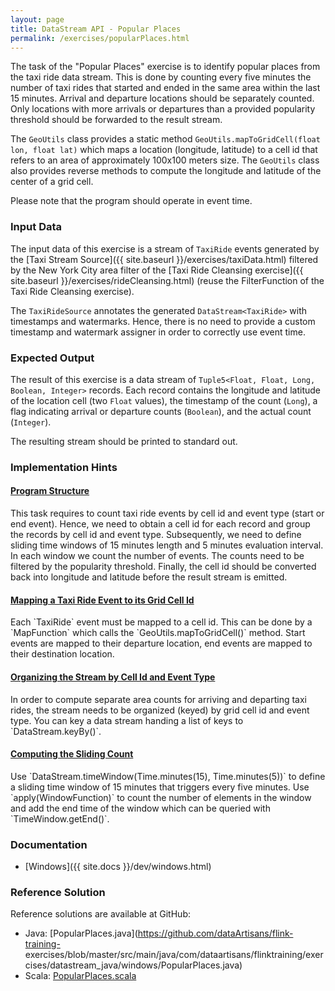 ```yaml
---
layout: page
title: DataStream API - Popular Places
permalink: /exercises/popularPlaces.html
---
```


The task of the "Popular Places" exercise is to identify popular places from the taxi ride data stream. This is done by counting every five minutes the number of taxi rides that started and ended in the same area within the last 15 minutes. Arrival and departure locations should be separately counted. Only locations with more arrivals or departures than a provided popularity threshold should be forwarded to the result stream.

The `GeoUtils` class provides a static method `GeoUtils.mapToGridCell(float lon, float lat)` which maps a location (longitude, latitude) to a cell id that refers to an area of approximately 100x100 meters size. The `GeoUtils` class also provides reverse methods to compute the longitude and latitude of the center of a grid cell.

Please note that the program should operate in event time.

### Input Data

The input data of this exercise is a stream of `TaxiRide` events generated by the [Taxi Stream Source]({{ site.baseurl }}/exercises/taxiData.html) filtered by the New York City area filter of the [Taxi Ride Cleansing exercise]({{ site.baseurl }}/exercises/rideCleansing.html) (reuse the FilterFunction of the Taxi Ride Cleansing exercise).

The `TaxiRideSource` annotates the generated `DataStream<TaxiRide>` with timestamps and watermarks. Hence, there is no need to provide a custom timestamp and watermark assigner in order to correctly use event time.

### Expected Output

The result of this exercise is a data stream of `Tuple5<Float, Float, Long, Boolean, Integer>` records. Each record contains the longitude and latitude of the location cell (two `Float` values), the timestamp of the count (`Long`), a flag indicating arrival or departure counts (`Boolean`), and the actual count (`Integer`).

The resulting stream should be printed to standard out.

### Implementation Hints

<div class="panel-group" id="accordion" role="tablist" aria-multiselectable="true">
  <div class="panel panel-default">
    <div class="panel-heading" role="tab" id="headingOne">
      <h4 class="panel-title">
        <a class="collapsed" role="button" data-toggle="collapse" data-parent="#accordion" href="#collapseOne" aria-expanded="false" aria-controls="collapseOne">
Program Structure
        </a>
      </h4>
    </div>
    <div id="collapseOne" class="panel-collapse collapse" role="tabpanel" aria-labelledby="headingOne">
      <div class="panel-body" markdown="span">
This task requires to count taxi ride events by cell id and event type (start or end event). Hence, we need to obtain a cell id for each record and group the records by cell id and event type. Subsequently, we need to define sliding time windows of 15 minutes length and 5 minutes evaluation interval. In each window we count the number of events. The counts need to be filtered by the popularity threshold. Finally, the cell id should be converted back into longitude and latitude before the result stream is emitted.
      </div>
    </div>
  </div>
  <div class="panel panel-default">
    <div class="panel-heading" role="tab" id="headingTwo">
      <h4 class="panel-title">
        <a class="collapsed" role="button" data-toggle="collapse" data-parent="#accordion" href="#collapseTwo" aria-expanded="false" aria-controls="collapseTwo">
Mapping a Taxi Ride Event to its Grid Cell Id
        </a>
      </h4>
    </div>
    <div id="collapseTwo" class="panel-collapse collapse" role="tabpanel" aria-labelledby="headingTwo">
      <div class="panel-body" markdown="span">
Each `TaxiRide` event must be mapped to a cell id. This can be done by a `MapFunction` which calls the `GeoUtils.mapToGridCell()` method. Start events are mapped to their departure location, end events are mapped to their destination location.
      </div>
    </div>
  </div>
  <div class="panel panel-default">
    <div class="panel-heading" role="tab" id="headingThree">
      <h4 class="panel-title">
        <a class="collapsed" role="button" data-toggle="collapse" data-parent="#accordion" href="#collapseThree" aria-expanded="false" aria-controls="collapseThree">
Organizing the Stream by Cell Id and Event Type
        </a>
      </h4>
    </div>
    <div id="collapseThree" class="panel-collapse collapse" role="tabpanel" aria-labelledby="headingThree">
      <div class="panel-body" markdown="span">
In order to compute separate area counts for arriving and departing taxi rides, the stream needs to be organized (keyed) by grid cell id and event type. You can key a data stream handing a list of keys to `DataStream.keyBy()`.
      </div>
    </div>
  </div>
  <div class="panel panel-default">
    <div class="panel-heading" role="tab" id="headingFour">
      <h4 class="panel-title">
        <a class="collapsed" role="button" data-toggle="collapse" data-parent="#accordion" href="#collapseFour" aria-expanded="false" aria-controls="collapseFour">
Computing the Sliding Count
        </a>
      </h4>
    </div>
    <div id="collapseFour" class="panel-collapse collapse" role="tabpanel" aria-labelledby="headingFour">
      <div class="panel-body" markdown="span">
Use `DataStream.timeWindow(Time.minutes(15), Time.minutes(5))` to define a sliding time window of 15 minutes that triggers every five minutes. Use `apply(WindowFunction)` to count the number of elements in the window and add the end time of the window which can be queried with `TimeWindow.getEnd()`.
      </div>
    </div>
  </div>
</div>

### Documentation

- [Windows]({{ site.docs }}/dev/windows.html)

### Reference Solution

Reference solutions are available at GitHub:

- Java: [PopularPlaces.java](https://github.com/dataArtisans/flink-training-
exercises/blob/master/src/main/java/com/dataartisans/flinktraining/exercises/datastream_java/windows/PopularPlaces.java)
- Scala: [PopularPlaces.scala](https://github.com/dataArtisans/flink-training-exercises/blob/master/src/main/scala/com/dataartisans/flinktraining/exercises/datastream_scala/windows/PopularPlaces.scala)
